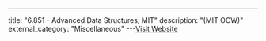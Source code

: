 ---
title: "6.851 - Advanced Data Structures, MIT"
description: "(MIT OCW)"
external_category: "Miscellaneous"
---[Visit Website](http://courses.csail.mit.edu/6.851/spring14/lectures/)

